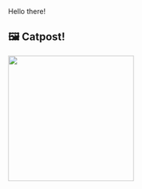 Hello there!



## 🖼️ Catpost!

<sub>
    <img src="https://cdn2.thecatapi.com/images/bp3.jpg" height="256">
</sub>

